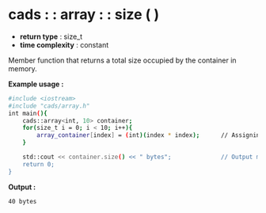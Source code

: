 # cads : : array : : size ( )

 - **return type** : size_t
 - **time complexity** : constant

Member function that returns a total size occupied by the container in memory.

**Example usage :**
```sh
#include <iostream>
#include "cads/array.h"
int main(){
	cads::array<int, 10> container;
	for(size_t i = 0; i < 10; i++){
		array_container[index] = (int)(index * index);		// Assigning value to container.
	}

	std::cout << container.size() << " bytes";				// Output might vary on systems with different architecture
	return 0;
}
```
**Output :**
```sh
40 bytes
```
